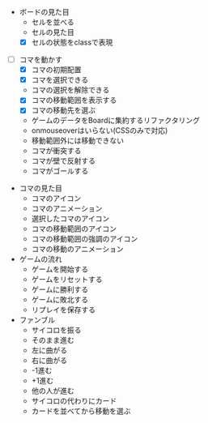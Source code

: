 -  ボードの見た目
    -  セルを並べる
    -  セルの見た目
    - [x] セルの状態をclassで表現
- [ ] コマを動かす
    - [x] コマの初期配置
    - [x] コマを選択できる
    - コマの選択を解除できる
    - [x] コマの移動範囲を表示する
    - [x] コマの移動先を選ぶ
    - ゲームのデータをBoardに集約するリファクタリング
    - onmouseoverはいらない(CSSのみで対応)
    - 移動範囲外には移動できない
    -  コマが衝突する
    -  コマが壁で反射する
    -  コマがゴールする
-  コマの見た目
    -  コマのアイコン
    -  コマのアニメーション
    -  選択したコマのアイコン
    -  コマの移動範囲のアイコン
    -  コマの移動範囲の強調のアイコン
    -  コマの移動のアニメーション
-  ゲームの流れ
    -  ゲームを開始する
    -  ゲームをリセットする
    -  ゲームに勝利する
    -  ゲームに敗北する
    -  リプレイを保存する
-  ファンブル
    -  サイコロを振る
    -  そのまま進む
    -  左に曲がる
    -  右に曲がる
    -  -1進む
    -  +1進む
    -  他の人が進む
    -  サイコロの代わりにカード
    -  カードを並べてから移動を選ぶ